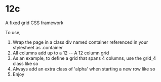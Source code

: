 # 12c
A fixed grid CSS framework

To use, 
1. Wrap the page in a class div named container referenced in your stylesheet as .container
2. All columns add up to a 12 -- A 12 column grid
3. As an example, to define a grid that spans 4 columns, use the grid_4 class like so <div class="grid_4"></div>
4. Always add an extra class of 'alpha' when starting a new row like so <div class='grid_3 alpha'></div>
5. Enjoy

